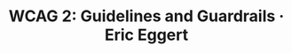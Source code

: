 ---
layout: bookmark
title: 'WCAG 2: Guidelines and Guardrails · Eric Eggert'
tags:
  - Bookmarks
  - Accessibility
created: '2023-12-29T20:01:49.196Z'
link: https://yatil.net/blog/wcag-2-guidelines-and-guardrails
id: 705047648
excerpt: A blog post about the two standards that are actually inside of WCAG 2.
image: https://yatil.net/blog/wcag-2-guidelines-and-guardrails/og-image.png
---
